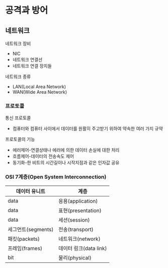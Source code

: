 # 공격과 방어

## 네트워크

네트워크 장비
- NIC
- 네트워크 연결선
- 네트워크 연결 장치들

네트워크 종류
- LAN(Local Area Network)
- WAN(Wide Area Network)

### 프로토콜
통신 프로토콜
- 컴퓨터와 컴퓨터 사이에서 데이터를 원활히 주고받기 위하여 약속한 여러 가지 규약

프로토콜의 기능
- 에러제어-연결상태나 에러에 의한 데이터 손실에 대한 처리
- 흐름제어-데이터의 전송속도 제어
- 동기화-한 비트의 시간길이나 시작지점과 같은 인자값 공유

### OSI 7계층(Open System Interconnection)
| 데이터 유니트 | 계층 |
| - | - |
| data | 응용(application) |
| data | 표현(presentation) |
| data | 세션(session) |
| 세그먼트(segments) | 전송(transport) |
| 패킷(packets) | 네트워크(network) |
| 프레임(frames) | 데이터 링크(data link) |
| bit | 물리(physical) |

